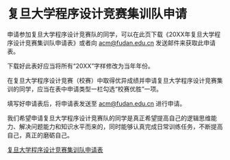 # 复旦大学程序设计竞赛集训队申请

申请参加复旦大学程序设计竞赛队的同学，可以在此页下载《20XX年复旦大学程序设计竞赛集训队申请表》或者向 acm@fudan.edu.cn 发送邮件来获取此申请表。

下载好此表好应当将所有“20XX”字样修改为当年年份。

在复旦大学程序设计竞赛（校赛）中取得优异成绩并申请复旦大学程序设计竞赛集训的同学，应当在表中申请类型一栏勾选“校赛优胜”一项。

填写好申请表后，将申请表发送至 acm@fudan.edu.cn 进行申请。

我们希望申请复旦大学程序设计竞赛队的同学是真正希望提高自己的逻辑思维能力、解决问题能力和知识水平而来的，同时能够认真完成日常训练任务，不断提高自己，真正的磨砺自己。

[复旦大学程序设计竞赛集训队申请表](/announcement/复旦大学程序设计竞赛集训队申请/20XX年复旦大学程序设计竞赛集训队申请表.docx)
